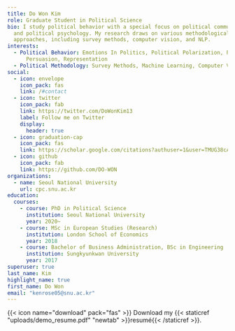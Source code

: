 ```yaml
---
title: Do Won Kim
role: Graduate Student in Political Science
bio: I study political behavior with a special focus on political communication
  and political psychology. My research draws on various methodological
  approaches, including survey methods, computer vision, and NLP.
interests:
  - Political Behavior: Emotions In Politics, Political Polarization, Political
      Persuasion, Representation
  - Political Methodology: Survey Methods, Machine Learning, Computer Vision, NLP
social:
  - icon: envelope
    icon_pack: fas
    link: /#contact
  - icon: twitter
    icon_pack: fab
    link: https://twitter.com/DoWonKim13
    label: Follow me on Twitter
    display:
      header: true
  - icon: graduation-cap
    icon_pack: fas
    link: https://scholar.google.com/citations?authuser=1&user=TMUG38cAAAAJ
  - icon: github
    icon_pack: fab
    link: https://github.com/DO-WON
organizations:
  - name: Seoul National University
    url: cpc.snu.ac.kr
education:
  courses:
    - course: PhD in Political Science
      institution: Seoul National University
      year: 2020~
    - course: MSc in European Studies (Research)
      institution: London School of Economics
      year: 2018
    - course: Bachelor of Business Administration, BSc in Engineering
      institution: Sungkyunkwan University
      year: 2017
superuser: true
last_name: Kim
highlight_name: true
first_name: Do Won
email: "kenrose05@snu.ac.kr"
---
```



{{< icon name="download" pack="fas" >}} Download my {{< staticref "uploads/demo_resume.pdf" "newtab" >}}resumé{{< /staticref >}}.
